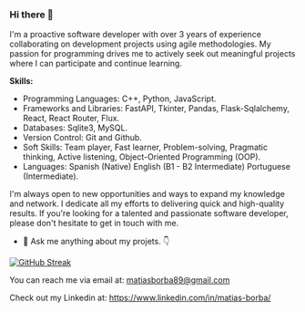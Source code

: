 ### Hi there 👋

<!--
**19Mega/19Mega** is a ✨ _special_ ✨ repository because its `README.md` (this file) appears on your GitHub profile.

Here are some ideas to get you started:

- 🔭 I’m currently working on ...
- 🌱 I’m currently learning ...
- 👯 I’m looking to collaborate on ...
- 🤔 I’m looking for help with ...
- 💬 Ask me about ...
- 📫 How to reach me: ...
- 😄 Pronouns: ...
- ⚡ Fun fact: ...
⛓️♻️🐄🐮🐂🐑
👇🌲☕
🌦️🌤️🌥️☁️

- ♻️ I’m currently working on a desktop program called PRV.  
- 📚 I’m currently learning FastAPI library.
- 🚀 I want to be a backend programmer.  
- 💻 I love the blockchain and the IA.
- 💬 Ask me anything about my projets. 👇
-->
I'm a proactive software developer with over 3 years of experience collaborating on development projects using agile methodologies. My passion for programming drives me to actively seek out meaningful projects where I can participate and continue learning.

**Skills:**
- Programming Languages: C++, Python, JavaScript.
- Frameworks and Libraries: FastAPI, Tkinter, Pandas, Flask-Sqlalchemy, React, React Router, Flux.
- Databases: Sqlite3, MySQL.
- Version Control: Git and Github.
- Soft Skills: Team player, Fast learner, Problem-solving, Pragmatic thinking, Active listening, Object-Oriented Programming (OOP).
- Languages: Spanish (Native) English (B1 - B2 Intermediate) Portuguese (Intermediate).

I'm always open to new opportunities and ways to expand my knowledge and network. I dedicate all my efforts to delivering quick and high-quality results. If you're looking for a talented and passionate software developer, please don't hesitate to get in touch with me.

- 💬 Ask me anything about my projets. 👇

[![GitHub Streak](https://github-readme-streak-stats-ten-ruby.vercel.app?user=19Mega&theme=modern-lilac2&border_radius=15&date_format=%5BY%20%5DM%20j&card_width=500)](https://git.io/streak-stats)



You can reach me via email at: 
matiasborba89@gmail.com 

Check out my Linkedin at:
https://www.linkedin.com/in/matias-borba/
